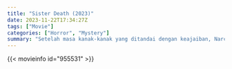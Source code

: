 ```yaml
---
title: "Sister Death (2023)"
date: 2023-11-22T17:34:27Z
tags: ["Movie"]
categories: ["Horror", "Mystery"]
summary: "Setelah masa kanak-kanak yang ditandai dengan keajaiban, Narcisa, seorang biarawati pemula bergabung dengan sekolah untuk mengajar gadis-gadis muda."
---
```


<mux-player stream-type="on-demand"
src="https://kp3d-my.sharepoint.com/personal/ryoo_kp3d_onmicrosoft_com/_layouts/15/download.aspx?share=EeHOUIS6hqNLgB369XwkCsMB0fhfBGxif9Z7OFJkC6xSIA" prefer-playback="mse" controls>

</mux-player>


{{< movieinfo id="955531" >}}

<script src="https://cdn.jsdelivr.net/npm/@mux/mux-player"></script>

 <script type="application/ld+json ">
{
"@context": "https://schema.org/",
"@type": "VideoObject",
"name": "Sister Death (2023)",
"contentUrl": "https://stream.mux.com/8f00sIxA72WFy6fTG00UxzOujEz2iPlcvncTet01VoCTmc.m3u8",
"thumbnailUrl": "https://www.themoviedb.org/t/p/original/ZsiP0qr8TRUJTAd1VE0VNkLzhH.jpg?width=314&fit_mode=preserve&time=25",
"uploadDate": "2023-11-22T17:34:27Z",
}

</script>